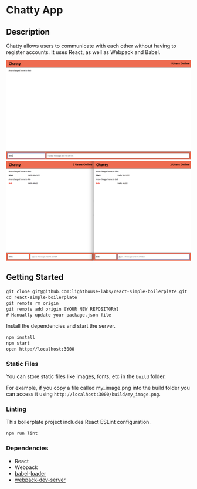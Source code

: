 # Chatty App

## Description

Chatty allows users to communicate with each other without having to register accounts. It uses React, as well as Webpack and Babel.


!["Main Page"](https://github.com/MattEmond/Chatty-App/blob/master/public/images/main-page.png?raw=true)
!["Multiple Users"](https://github.com/MattEmond/Chatty-App/blob/master/public/images/multi-user.png?raw=true)




## Getting Started

```
git clone git@github.com:lighthouse-labs/react-simple-boilerplate.git
cd react-simple-boilerplate
git remote rm origin
git remote add origin [YOUR NEW REPOSITORY]
# Manually update your package.json file
```

Install the dependencies and start the server.

```
npm install
npm start
open http://localhost:3000
```

### Static Files

You can store static files like images, fonts, etc in the `build` folder.

For example, if you copy a file called my_image.png into the build folder you can access it using `http://localhost:3000/build/my_image.png`.

### Linting

This boilerplate project includes React ESLint configuration.

```
npm run lint
```

### Dependencies

* React
* Webpack
* [babel-loader](https://github.com/babel/babel-loader)
* [webpack-dev-server](https://github.com/webpack/webpack-dev-server)
